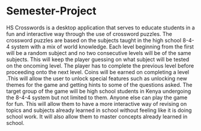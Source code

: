 # Semester-Project

HS Crosswords is a desktop application that serves to educate students in a fun and interactive way through the use of crossword puzzles. The crossword puzzles are based on the subjects taught in the high school 8-4-4 system with a mix of world knowledge. Each level beginning from the first will be a random subject and no two consecutive levels will be of the same subjects. This will keep the player guessing on what subject will be tested on the oncoming level. The player has to complete the previous level before proceeding onto the next level. Coins will be earned on completing a level .This will allow the user to unlock special features such as unlocking new themes for the game and getting hints to some of the questions asked. The target group of the game will be high school students in Kenya undergoing the 8-4-4 system but not limited to them. Anyone else can play the game for fun. This will allow them to have a more interactive way of revising on topics and subjects already learned in school without feeling like it is doing school work. It will also allow them to master concepts already learned in school.

